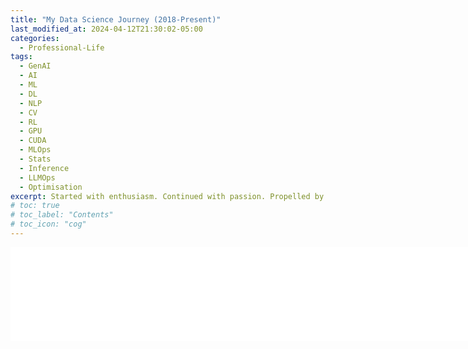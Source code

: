 ```yaml
---
title: "My Data Science Journey (2018-Present)"
last_modified_at: 2024-04-12T21:30:02-05:00
categories:
  - Professional-Life
tags:
  - GenAI
  - AI
  - ML
  - DL
  - NLP
  - CV
  - RL
  - GPU
  - CUDA
  - MLOps
  - Stats
  - Inference
  - LLMOps
  - Optimisation 
excerpt: Started with enthusiasm. Continued with passion. Propelled by love. [For AI]
# toc: true
# toc_label: "Contents"
# toc_icon: "cog"
---
```



<embed src="raj_resume_20240406.pdf" type="application/pdf" width="150%"/>
